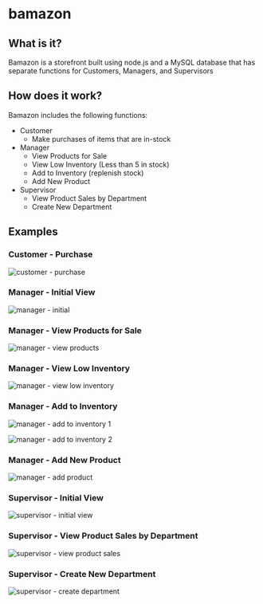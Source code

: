 # bamazon
## What is it?
Bamazon is a storefront built using node.js and a MySQL database that has separate functions for Customers, Managers, and Supervisors

## How does it work?
Bamazon includes the following functions:
- Customer
  - Make purchases of items that are in-stock
- Manager
  - View Products for Sale
  - View Low Inventory (Less than 5 in stock)
  - Add to Inventory (replenish stock)
  - Add New Product
- Supervisor
  - View Product Sales by Department
  - Create New Department
  
## Examples

### Customer - Purchase

  ![customer - purchase](/screenshots/bamazonCustomer.png)

### Manager - Initial View

  ![manager - initial](/screenshots/bamazonManagerInitial.png)

### Manager - View Products for Sale

  ![manager - view products](/screenshots/bamazonManagerViewProducts.png)

### Manager - View Low Inventory

  ![manager - view low inventory](/screenshots/bamazonManagerViewLowInventory.png)

### Manager - Add to Inventory

  ![manager - add to inventory 1](/screenshots/bamazonManagerAddToInventory1.png)
  
  ![manager - add to inventory 2](/screenshots/bamazonManagerAddToInventory2.png)

### Manager - Add New Product

  ![manager - add product](/screenshots/bamazonManagerAddProduct.png)
  
### Supervisor - Initial View

  ![supervisor - initial view](/screenshots/bamazonSupervisorInitial.png)

### Supervisor - View Product Sales by Department

  ![supervisor - view product sales](/screenshots/bamazonSupervisorViewProducts.png)

### Supervisor - Create New Department

  ![supervisor - create department](/screenshots/bamazonSupervisorAddDepartment.png)
